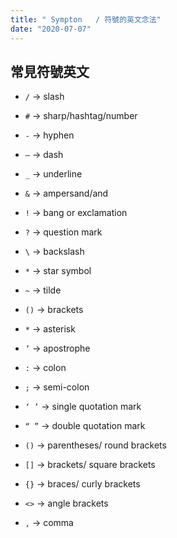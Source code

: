 ```yaml
---
title: " Sympton   / 符號的英文念法"
date: "2020-07-07"
---
```


## 常見符號英文

* `/` -> slash

* `#` -> sharp/hashtag/number

* `-` -> hyphen

* `—` -> dash

* `_` -> underline

* `&` -> ampersand/and

* `!` -> bang or exclamation

* `?` -> question mark

* `\` -> backslash

* `*` -> star symbol

* `~` -> tilde

* `()` -> brackets

* `*` -> asterisk

* `’` -> apostrophe

* `:` -> colon

* `;` -> semi-colon

* `‘ ’` -> single quotation mark 

* `“ ”` -> double quotation mark

* `()` -> parentheses/ round brackets

* `[]` -> brackets/ square brackets

* `{}` ->  braces/ curly brackets

* `<>` -> angle brackets

* `,` -> comma




